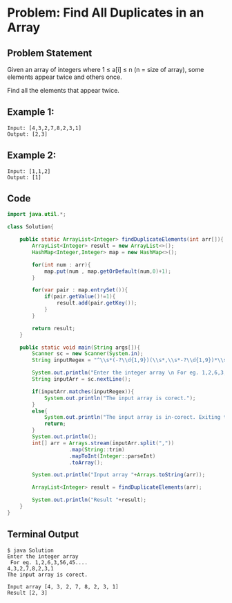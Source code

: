 # Problem: Find All Duplicates in an Array

## Problem Statement

Given an array of integers where 1 ≤ a[i] ≤ n (n = size of array), some elements appear twice and others once.

Find all the elements that appear twice.

## Example 1:

```text
Input: [4,3,2,7,8,2,3,1]
Output: [2,3]
```

## Example 2:

```text
Input: [1,1,2]
Output: [1]
```

## Code

```java
import java.util.*;

class Solution{

    public static ArrayList<Integer> findDuplicateElements(int arr[]){
        ArrayList<Integer> result = new ArrayList<>();
        HashMap<Integer,Integer> map = new HashMap<>();

        for(int num : arr){
            map.put(num , map.getOrDefault(num,0)+1);
        }

        for(var pair : map.entrySet()){
            if(pair.getValue()!=1){
                result.add(pair.getKey());
            }
        }

        return result;
    }

    public static void main(String args[]){
        Scanner sc = new Scanner(System.in);
        String inputRegex = "^\\s*(-?\\d{1,9})(\\s*,\\s*-?\\d{1,9})*\\s*$";

        System.out.println("Enter the integer array \n For eg. 1,2,6,3,56,45....");
        String inputArr = sc.nextLine();

        if(inputArr.matches(inputRegex)){
            System.out.println("The input array is corect.");
        }
        else{
            System.out.println("The input array is in-corect. Exiting the program...");
            return;
        }
        System.out.println();
        int[] arr = Arrays.stream(inputArr.split(","))
                    .map(String::trim)
                    .mapToInt(Integer::parseInt)
                    .toArray();

        System.out.println("Input array "+Arrays.toString(arr));

        ArrayList<Integer> result = findDuplicateElements(arr);

        System.out.println("Result "+result);
    }
}
```

## Terminal Output

```
$ java Solution
Enter the integer array
 For eg. 1,2,6,3,56,45....
4,3,2,7,8,2,3,1
The input array is corect.

Input array [4, 3, 2, 7, 8, 2, 3, 1]
Result [2, 3]
```
